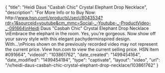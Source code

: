 {
    "title": "Heidi Daus \"Casbah Chic\" Crystal Elephant Drop Necklace",
    "description": "For More Info or to Buy Now: http:\/\/www.hsn.com\/products\/seo\/8043534?rdr=1&sourceid=youtube&cm_mmc=Social-_-Youtube-_-ProductVideo-_-091664\nHeidi Daus \"Casbah Chic\" Crystal Elephant Drop Necklace  \nEmbrace the elephant in the room. Yes, you're gorgeous. Now show off your savvy style with this elegant pachyderminspired design. With...\nPrices shown on the previously recorded video may not represent the current price.  View hsn.com to view the current selling price. HSN Item #091664",
    "videoid": "103861762",
    "date_created": "1499454164",
    "date_modified": "1499454194",
    "type": "captivate",
    "layout": "video",
    "url": "\/v\/heidi-daus-casbah-chic-crystal-elephant-drop-necklace\/103861762"
}